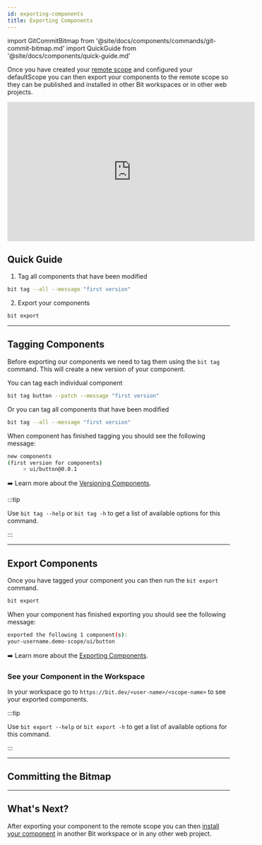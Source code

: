 ```yaml
---
id: exporting-components
title: Exporting Components
---
```


import GitCommitBitmap from '@site/docs/components/commands/git-commit-bitmap.md'
import QuickGuide from '@site/docs/components/quick-guide.md'

Once you have created your [remote scope](remote-scope) and configured your defaultScope you can then export your components to the remote scope so they can be published and installed in other Bit workspaces or in other web projects.

<iframe width="560" height="315" src="https://www.youtube.com/embed/7aupBUi3m6I" title="Versioning and exporting-components" frameborder="0" allow="accelerometer; autoplay; clipboard-write; encrypted-media; gyroscope; picture-in-picture" allowfullscreen></iframe>

## Quick Guide

<QuickGuide />

1. Tag all components that have been modified

```bash
bit tag --all --message "first version"
```

2. Export your components

```bash
bit export
```

---

## Tagging Components

Before exporting our components we need to tag them using the `bit tag` command. This will create a new version of your component.

You can tag each individual component

```bash
bit tag button --patch --message "first version"
```

Or you can tag all components that have been modified

```bash
bit tag --all --message "first version"
```

When component has finished tagging you should see the following message:

```bash
new components
(first version for components)
     > ui/button@0.0.1
```

:arrow_right: Learn more about the [Versioning Components](/bit-components/versioning-components).

:::tip

Use `bit tag --help` or `bit tag -h` to get a list of available options for this command.

:::

---

## Export Components

Once you have tagged your component you can then run the `bit export` command.

```bash
bit export
```

When your component has finished exporting you should see the following message:

```bash
exported the following 1 component(s):
your-username.demo-scope/ui/button
```

:arrow_right: Learn more about the [Exporting Components](/bit-components/exporting-components).

### See your Component in the Workspace

In your workspace go to `https://bit.dev/<user-name>/<scope-name>` to see your exported components.

:::tip

Use `bit export --help` or `bit export -h` to get a list of available options for this command.

:::

---

## Committing the Bitmap

<GitCommitBitmap />

---

## What's Next?

After exporting your component to the remote scope you can then [install your component](installing-components) in another Bit workspace or in any other web project.
